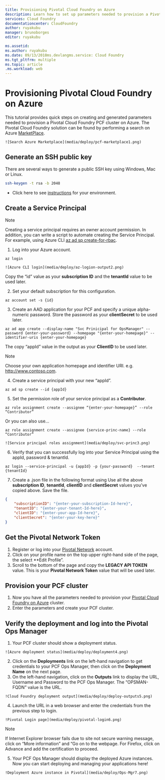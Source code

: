 ```yaml
---
title: Provisioning Pivotal Cloud Foundry on Azure
description: Learn how to set up parameters needed to provision a Pivotal Cloud Foundry PCF cluster on Azure
services: Cloud Foundry
documentationcenter: CloudFoundry
author: ruyakubu
manager: brunoborges
editor: ruyakubu

ms.assetid:
ms.author: ruyakubu
ms.date: 09/13/2018ms.devlangms.service: Cloud Foundry
ms.tgt_pltfrm: multiple
ms.topic: article
.ms.workload: web
---
```


# Provisioning Pivotal Cloud Foundry on Azure

This tutorial provides quick steps on creating and generated parameters needed to provision a Pivotal Cloud Foundry PCF cluster on Azure.  The Pivotal Cloud Foundry solution can be found by performing a search on Azure [MarketPlace](https://azuremarketplace.microsoft.com/marketplace/apps/pivotal.pivotal-cloud-foundry).

`![Search Azure Marketplace](media/deploy/pcf-marketplace1.png)` 

## Generate an SSH public key

There are several ways to generate a public SSH key using Windows, Mac or Linux.

```Bash
ssh-keygen -t rsa -b 2048
```
- Click here to see [instructions]( https://docs.microsoft.com/azure/virtual-machines/linux/ssh-from-windows) for your environment.

## Create a Service Principal

> [!NOTE]
>
> Creating a service principal requires an owner account permission.  In addition, you can write a script to automate creating the Service Principal. For example, using Azure CLI [az ad sp create-for-rbac](https://docs.microsoft.com/cli/azure/ad/sp?view=azure-cli-latest).

1. Log into your Azure account.

`az login`

`![Azure CLI login](media/deploy/az-logion-output2.png)` 
 
Copy the “id” value as your **subscription ID** and the **tenantId** value to be used later.

2. Set your default subscription for this configuration.

`az account set -s {id}`

3. Create an AAD application for your PCF and specify a unique alpha-numeric password.  Store the password as your **clientSecret** to be used later.

`az ad app create --display-name "Svc Prinicipal for OpsManager" --password {enter-your-password} --homepage "{enter-your-homepage}" --identifier-uris {enter-your-homepage}`

The copy “appId” value in the output as your **ClientID** to be used later.


> [!NOTE]
>
> Choose your own application homepage and identifier URI.  e.g. http://www.contoso.com.


4. Create a service principal with your new “appId”.

`az ad sp create --id {appId}`

5. Set the permission role of your service principal as a **Contributor**.

`az role assignment create --assignee “{enter-your-homepage}” --role “Contributor” `

Or you can also use…

`az role assignment create --assignee {service-princ-name} --role “Contributor” `

`![Service principal roles assignment](media/deploy/svc-princ3.png)` 

6. Verify that you can successfully log into your Service Principal using the appId, password & tenantId.

`az login --service-principal -u {appId} -p {your-passward}  --tenant {tenantId}`

7. Create a .json file in the following format using Use all the above **subscription ID**, **tenantId**, **clientID** and **clientSecret** values you’ve copied above.  Save the file.

```json
{
    "subscriptionID": "{enter-your-subscription-Id-here}",
    "tenantID": "{enter-your-tenant-Id-here}",
    "clientID": "{enter-your-app-Id-here}",
    "clientSecret": "{enter-your-key-here}"
}
```

## Get the Pivotal Network Token

1. Register or log into your [Pivotal Network](https://network.pivotal.io) account.
2. Click on your profile name on the top upper right-hand side of the page, the select **Edit Profile”.
3. Scroll to the bottom of the page and copy the **LEGACY API TOKEN** value.  This is your **Pivotal Network Token** value that will be used later.

## Provision your PCF cluster
1. Now you have all the parameters needed to provision your [Pivotal Cloud Foundry on Azure](https://azuremarketplace.microsoft.com/marketplace/apps/pivotal.pivotal-cloud-foundry) cluster.
2. Enter the parameters and create your PCF cluster.

## Verify the deployment and log into the Pivotal Ops Manager

1. Your PCF cluster should show a deployment status.

`![Azure deployment status](media/deploy/deployment4.png)` 


2. Click on the **Deployments** link on the left-hand navigation to get credentials to your PCF Ops Manager, then click on the **Deployment Name** on the next page.
3. On the left-hand navigation, click on the **Outputs** link to display the URL, Username and Password to the PCF Ops Manager.  The “OPSMAN-FQDN” value is the URL.
 
`!Cloud Foundry deployment output](media/deploy/deploy-outputs5.png)` 
 
4. Launch the URL in a web browser and enter the credentials from the previous step to login.

`!Pivotal Login page](media/deploy/pivotal-login6.png)` 
         
> [!NOTE]
>
> If Internet Explorer browser fails due to site not secure warning message, click on “More information” and “Go on to the webpage.  For Firefox, click on Advance and add the certification to proceed.

5. Your PCF Ops Manager should display the deployed Azure instances. Now you can start deploying and managing your applications here!
               
`!Deployment Azure instance in Pivotal](media/deploy/Ops-Mgr7.png)`
 
